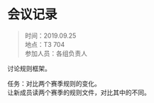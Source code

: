 # 会议记录

> 时间：2019.09.25  
> 地点：T3 704  
> 参加人员：各组负责人

讨论规则框架。

任务：对比两个赛季规则的变化。  
让新成员读两个赛季的规则文件，对比其中的不同。